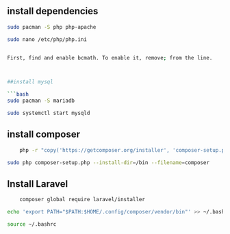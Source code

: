 ## install dependencies

```bash
sudo pacman -S php php-apache

```

```bash
sudo nano /etc/php/php.ini
```

````bash

First, find and enable bcmath. To enable it, remove; from the line.



##install mysql

```bash
sudo pacman -S mariadb

````

```bash
sudo systemctl start mysqld

```

## install composer

```bash
    php -r "copy('https://getcomposer.org/installer', 'composer-setup.php');"
```

```bash
sudo php composer-setup.php --install-dir=/bin --filename=composer

```

## Install Laravel

```bash
    composer global require laravel/installer
```

```bash
echo 'export PATH="$PATH:$HOME/.config/composer/vendor/bin"' >> ~/.bashrc
```

```bash
source ~/.bashrc
```

```bash